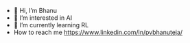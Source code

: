 - 👋 Hi, I’m Bhanu
- 👀 I’m interested in AI
- 🌱 I’m currently learning RL
- How to reach me https://www.linkedin.com/in/pvbhanuteja/

<!---
pvbhanuteja/pvbhanuteja is a ✨ special ✨ repository because its `README.md` (this file) appears on your GitHub profile.
You can click the Preview link to take a look at your changes.
--->
